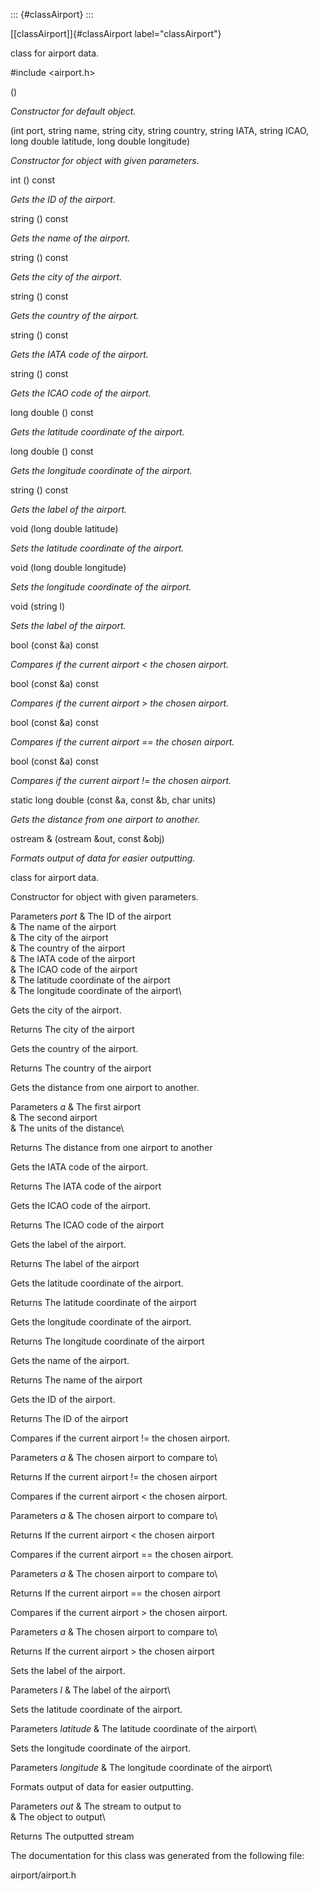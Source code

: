 ::: {#classAirport}
:::

[\[classAirport\]]{#classAirport label="classAirport"}

class for airport data.

\#include $<$airport.h$>$

()

*Constructor for default object.*

(int port, string name, string city, string country, string IATA, string
ICAO, long double latitude, long double longitude)

*Constructor for object with given parameters.*

int () const

*Gets the ID of the airport.*

string () const

*Gets the name of the airport.*

string () const

*Gets the city of the airport.*

string () const

*Gets the country of the airport.*

string () const

*Gets the IATA code of the airport.*

string () const

*Gets the ICAO code of the airport.*

long double () const

*Gets the latitude coordinate of the airport.*

long double () const

*Gets the longitude coordinate of the airport.*

string () const

*Gets the label of the airport.*

void (long double latitude)

*Sets the latitude coordinate of the airport.*

void (long double longitude)

*Sets the longitude coordinate of the airport.*

void (string l)

*Sets the label of the airport.*

bool (const &a) const

*Compares if the current airport $<$ the chosen airport.*

bool (const &a) const

*Compares if the current airport $>$ the chosen airport.*

bool (const &a) const

*Compares if the current airport == the chosen airport.*

bool (const &a) const

*Compares if the current airport != the chosen airport.*

static long double (const &a, const &b, char units)

*Gets the distance from one airport to another.*

ostream & (ostream &out, const &obj)

*Formats output of data for easier outputting.*

class for airport data.

Constructor for object with given parameters.

Parameters *port* & The ID of the airport\
& The name of the airport\
& The city of the airport\
& The country of the airport\
& The IATA code of the airport\
& The ICAO code of the airport\
& The latitude coordinate of the airport\
& The longitude coordinate of the airport\

Gets the city of the airport.

Returns The city of the airport

Gets the country of the airport.

Returns The country of the airport

Gets the distance from one airport to another.

Parameters *a* & The first airport\
& The second airport\
& The units of the distance\

Returns The distance from one airport to another

Gets the IATA code of the airport.

Returns The IATA code of the airport

Gets the ICAO code of the airport.

Returns The ICAO code of the airport

Gets the label of the airport.

Returns The label of the airport

Gets the latitude coordinate of the airport.

Returns The latitude coordinate of the airport

Gets the longitude coordinate of the airport.

Returns The longitude coordinate of the airport

Gets the name of the airport.

Returns The name of the airport

Gets the ID of the airport.

Returns The ID of the airport

Compares if the current airport != the chosen airport.

Parameters *a* & The chosen airport to compare to\

Returns If the current airport != the chosen airport

Compares if the current airport $<$ the chosen airport.

Parameters *a* & The chosen airport to compare to\

Returns If the current airport $<$ the chosen airport

Compares if the current airport == the chosen airport.

Parameters *a* & The chosen airport to compare to\

Returns If the current airport == the chosen airport

Compares if the current airport $>$ the chosen airport.

Parameters *a* & The chosen airport to compare to\

Returns If the current airport $>$ the chosen airport

Sets the label of the airport.

Parameters *l* & The label of the airport\

Sets the latitude coordinate of the airport.

Parameters *latitude* & The latitude coordinate of the airport\

Sets the longitude coordinate of the airport.

Parameters *longitude* & The longitude coordinate of the airport\

Formats output of data for easier outputting.

Parameters *out* & The stream to output to\
& The object to output\

Returns The outputted stream

The documentation for this class was generated from the following file:

airport/airport.h
